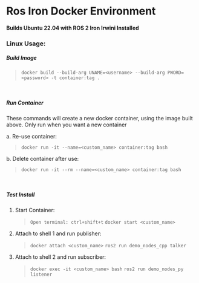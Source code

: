 # Ros Iron Docker Environment

**Builds Ubuntu 22.04 with ROS 2 Iron Irwini Installed**

### Linux Usage:
 
##### **Build Image**                                              
                                                      
> `docker build --build-arg UNAME=<username> --build-arg PWORD=<password> -t container:tag .`                     

</br>

##### **Run Container**        
These commands will create a new docker container, using the image built above. 
Only run when you want a new container                                              

a. Re-use container:         
>`docker run -it --name=<custom_name> container:tag bash` 

b. Delete container after use:   
>`docker run -it --rm --name=<custom_name> container:tag bash`

</br>

##### **Test Install** 
1. Start Container: 
    > `Open terminal: ctrl+shift+t`
    > `docker start <custom_name>`
2. Attach to shell 1 and run publisher:
    > `docker attach <custom_name>`
    > `ros2 run demo_nodes_cpp talker`
3. Attach to shell 2 and run subscriber:
    > `docker exec -it <custom_name> bash`
    > `ros2 run demo_nodes_py listener`
